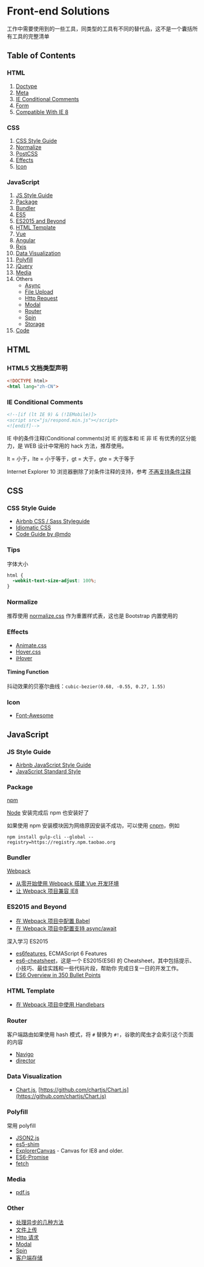 # Front-end Solutions

工作中需要使用到的一些工具，同类型的工具有不同的替代品，这不是一个囊括所有工具的完整清单

## <a name="TOC">Table of Contents</a>

### HTML

1. [Doctype](#doctype)
1. [Meta](https://github.com/xyzhanjiang/assets/tree/master/html/meta/)
1. [IE Conditional Comments](#conditional-comments)
1. [Form](https://github.com/xyzhanjiang/assets/tree/master/html/form/)
1. [Compatible With IE 8](https://github.com/xyzhanjiang/assets/tree/master/html/ie8/)

### CSS

1. [CSS Style Guide](#css-style-guide)
1. [Normalize](#normalize)
1. [PostCSS](https://github.com/xyzhanjiang/assets/tree/master/css/postcss/)
1. [Effects](#effects)
1. [Icon](#icon)

### JavaScript

1. [JS Style Guide](#js-style-guide)
1. [Package](#package)
1. [Bundler](#bundler)
1. [ES5](https://github.com/xyzhanjiang/assets/tree/master/js/es5/)
1. [ES2015 and Beyond](#es2015)
1. [HTML Template](#html-template)
1. [Vue](https://github.com/xyzhanjiang/assets/tree/master/js/vue/)
1. [Angular](https://github.com/xyzhanjiang/assets/tree/master/js/angular/)
1. [Rxjs](https://github.com/xyzhanjiang/assets/tree/master/js/rxjs/)
1. [Data Visualization](#data-visualization)
1. [Polyfill](#polyfill)
1. [jQuery](https://github.com/xyzhanjiang/assets/tree/master/js/jquery/)
1. [Media](#media)
1. Others
    * [Async](https://github.com/xyzhanjiang/assets/tree/master/js/async/)
    * [File Upload](https://github.com/xyzhanjiang/assets/tree/master/js/upload/)
    * [Http Request](https://github.com/xyzhanjiang/assets/tree/master/js/http-request/)
    * [Modal](https://github.com/xyzhanjiang/assets/tree/master/js/modal/)
    * [Router](#router)
    * [Spin](https://github.com/xyzhanjiang/assets/tree/master/js/spin/)
    * [Storage](https://github.com/xyzhanjiang/assets/tree/master/js/storage/)
1. [Code](https://github.com/xyzhanjiang/assets/tree/master/js/code/)

## HTML

### <a name="doctype">HTML5 文档类型声明</a>

``` html
<!DOCTYPE html>
<html lang="zh-CN">
```

### <a name="conditional-comments">IE Conditional Comments</a>

``` html
<!--[if (lt IE 9) & (!IEMobile)]>
<script src="js/respond.min.js"></script>
<![endif]-->
```

IE 中的条件注释(Conditional comments)对 IE 的版本和 IE 非 IE 有优秀的区分能力，是 WEB 设计中常用的 hack 方法，推荐使用。

lt = 小于，lte = 小于等于，gt = 大于，gte = 大于等于

Internet Explorer 10 浏览器删除了对条件注释的支持，参考 [不再支持条件注释](https://msdn.microsoft.com/zh-cn/library/ie/hh801214.aspx)

## CSS

### <a name="css-style-guide">CSS Style Guide</a>

* [Airbnb CSS / Sass Styleguide](https://github.com/airbnb/css)
* [Idiomatic CSS](https://github.com/necolas/idiomatic-css)
* [Code Guide by @mdo](http://codeguide.co/#css)

### <a name="tips">Tips</a>

字体大小

``` css
html {
  -webkit-text-size-adjust: 100%;
}
```

### <a name="normalize">Normalize</a>

推荐使用 [normalize.css](https://github.com/necolas/normalize.css) 作为重置样式表，这也是 Bootstrap 内置使用的

### <a name="effects">Effects</a>

* [Animate.css](https://daneden.github.io/animate.css/)
* [Hover.css](http://ianlunn.github.io/Hover/)
* [iHover](http://gudh.github.io/ihover/dist/index.html)

#### Timing Function

抖动效果的贝塞尔曲线：`cubic-bezier(0.68, -0.55, 0.27, 1.55)`

### <a name="icon">Icon</a>

* [Font-Awesome](http://fontawesome.io/)

## JavaScript

### <a name="js-style-guide">JS Style Guide</a>

* [Airbnb JavaScript Style Guide](https://github.com/airbnb/javascript)
* [JavaScript Standard Style](https://github.com/feross/standard)

### <a name="package">Package</a>

[npm](https://www.npmjs.com/)

[Node](https://nodejs.org/en/) 安装完成后 npm 也安装好了

如果使用 npm 安装模块因为网络原因安装不成功，可以使用 [cnpm](https://npm.taobao.org)，例如

``` shell
npm install gulp-cli --global --registry=https://registry.npm.taobao.org
```

### <a name="bundler">Bundler</a>

[Webpack](https://github.com/xyzhanjiang/assets/tree/master/js/bundler/webpack/)

* [从零开始使用 Webpack 搭建 Vue 开发环境](https://github.com/xyzhanjiang/assets/tree/master/js/bundler/webpack/vue)
* [让 Webpack 项目兼容 IE8](https://github.com/xyzhanjiang/assets/tree/master/js/bundler/webpack/ie8)

### <a name="es2015">ES2015 and Beyond</a>

* [在 Webpack 项目中配置 Babel](https://github.com/xyzhanjiang/assets/tree/master/js/es2015/babel/)
* [在 Webpack 项目中配置支持 async/await](https://github.com/xyzhanjiang/assets/tree/master/js/es2015/async-await/)

深入学习 ES2015

* [es6features](https://github.com/lukehoban/es6features), ECMAScript 6 Features
* [es6-cheatsheet](https://github.com/DrkSephy/es6-cheatsheet)，这是一个 ES2015(ES6) 的 Cheatsheet，其中包括提示、小技巧、最佳实践和一些代码片段，帮助你 完成日复一日的开发工作。
* [ES6 Overview in 350 Bullet Points](https://github.com/bevacqua/es6)

### <a name="html-template">HTML Template</a>

* [在 Webpack 项目中使用 Handlebars](https://github.com/xyzhanjiang/assets/tree/master/js/template/handlebars/)

### <a name="router">Router</a>

客户端路由如果使用 hash 模式，将 `#` 替换为 `#!`，谷歌的爬虫才会索引这个页面的内容

* [Navigo](https://github.com/krasimir/navigo)
* [director](https://github.com/flatiron/director)

### <a name="data-visualization">Data Visualization</a>

* [Chart.js](http://www.chartjs.org/), [https://github.com/chartjs/Chart.js](https://github.com/chartjs/Chart.js)

### <a name="polyfill">Polyfill</a>

常用 polyfill

* [JSON2.js](https://github.com/douglascrockford/JSON-js/blob/master/json2.js)
* [es5-shim](https://github.com/es-shims/es5-shim)
* [ExplorerCanvas](https://github.com/arv/ExplorerCanvas) - Canvas for IE8 and older.
* [ES6-Promise](https://github.com/stefanpenner/es6-promise)
* [fetch](https://github.com/github/fetch)

### <a name="media">Media</a>

* [pdf.js](https://github.com/xyzhanjiang/assets/tree/master/js/media/pdf/)

### <a name="other">Other</a>

* [处理异步的几种方法](https://github.com/xyzhanjiang/assets/tree/master/js/async/)
* [文件上传](https://github.com/xyzhanjiang/assets/tree/master/js/upload/)
* [Http 请求](https://github.com/xyzhanjiang/assets/tree/master/js/http-request/)
* [Modal](https://github.com/xyzhanjiang/assets/tree/master/js/modal/)
* [Spin](https://github.com/xyzhanjiang/assets/tree/master/js/spin/)
* [客户端存储](https://github.com/xyzhanjiang/assets/tree/master/js/storage/)
